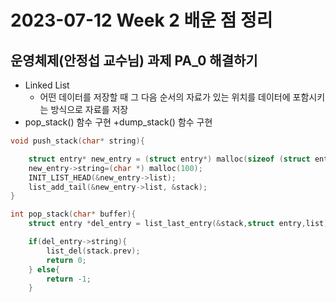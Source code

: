 # 2023-07-12 Week 2 배운 점 정리

## 운영체제(안정섭 교수님) 과제 PA_0 해결하기

+ Linked List 
    + 어떤 데이터를 저장할 때 그 다음 순서의 자료가 있는 위치를 데이터에 포함시키는 방식으로 자료를 저장
+ pop_stack() 함수 구현
+dump_stack() 함수 구현
  
```c
void push_stack(char* string){

    struct entry* new_entry = (struct entry*) malloc(sizeof (struct entry));
    new_entry->string=(char *) malloc(100);
    INIT_LIST_HEAD(&new_entry->list);
    list_add_tail(&new_entry->list, &stack);
}

int pop_stack(char* buffer){
    struct entry *del_entry = list_last_entry(&stack,struct entry,list);

    if(del_entry->string){
        list_del(stack.prev);
        return 0;
    } else{
        return -1;
    }
```
